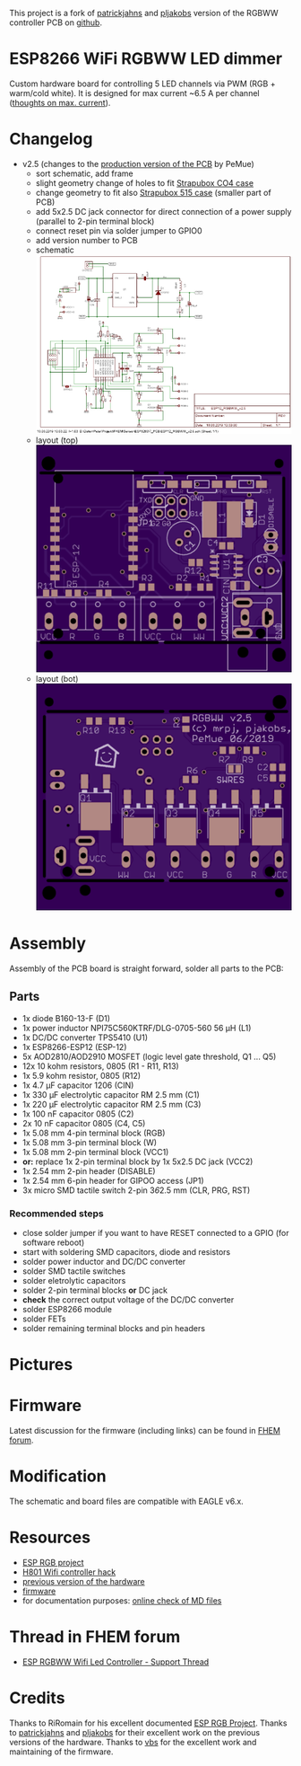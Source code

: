This project is a fork of [patrickjahns](https://github.com/patrickjahns) and [pljakobs](https://github.com/pljakobs) version of the RGBWW controller PCB on [github](https://github.com/pljakobs/esp_rgbww_controller/tree/3382119fb962fafa23e8ef6323f3a7b23ad8b1d9).

# ESP8266 WiFi RGBWW LED dimmer
Custom hardware board for controlling 5 LED channels via PWM (RGB + warm/cold white). It is designed for max current ~6.5 A per channel ([thoughts on max. current](https://forum.fhem.de/index.php/topic,101240.msg947190.html#msg947190)).

# Changelog

* v2.5 (changes to the [production version of the PCB](https://github.com/pljakobs/esp_rgbww_controller/tree/3382119fb962fafa23e8ef6323f3a7b23ad8b1d9) by PeMue)
  * sort schematic, add frame
  * slight geometry change of holes to fit [Strapubox CO4 case](http://strapubox.de/modules/uploadmanager11/admin/index.php?action=file_download&file_id=140&location_id=0)
  * change geometry to fit also [Strapubox 515 case](http://strapubox.de/wcms/ftp//s/strapubox.de/uploads/515.pdf) (smaller part of PCB)
  * add 5x2.5 DC jack connector for direct connection of a power supply (parallel to 2-pin terminal block)
  * connect reset pin via solder jumper to GPIO0
  * add version number to PCB
  * schematic
    ![picture](pic/ESP12_RGBWW_v2.5_sch.jpg)
  * layout (top)
    ![picture](pic/ESP12_RGBWW_v2.5_top.png)
  * layout (bot) 
    ![picture](pic/ESP12_RGBWW_v2.5_bot.png)

# Assembly
Assembly of the PCB board is straight forward, solder all parts to the PCB:

## Parts
- 1x diode B160-13-F (D1)
- 1x power inductor NPI75C560KTRF/DLG-0705-560 56 µH (L1)
- 1x DC/DC converter TPS5410 (U1)
- 1x ESP8266-ESP12 (ESP-12)
- 5x AOD2810/AOD2910 MOSFET (logic level gate threshold, Q1 ... Q5)
- 12x 10 kohm resistors, 0805 (R1 - R11, R13)
- 1x 5.9 kohm resistor, 0805 (R12)
- 1x 4.7 µF capacitor 1206 (CIN)
- 1x 330 µF electrolytic capacitor RM 2.5 mm (C1)
- 1x 220 µF electrolytic capacitor RM 2.5 mm (C3)
- 1x 100 nF capacitor 0805 (C2)
- 2x 10 nF capacitor 0805 (C4, C5)
- 1x 5.08 mm 4-pin terminal block (RGB)
- 1x 5.08 mm 3-pin terminal block (W)
- 1x 5.08 mm 2-pin terminal block (VCC1)
- __or:__ replace 1x 2-pin terminal block by 1x 5x2.5 DC jack (VCC2)
- 1x 2.54 mm 2-pin header (DISABLE)
- 1x 2.54 mm 6-pin header for GIPOO access (JP1)
- 3x micro SMD tactile switch 2-pin 3*6*2.5 mm (CLR, PRG, RST)

### Recommended steps
- close solder jumper if you want to have RESET connected to a GPIO (for software reboot)
- start with soldering SMD capacitors, diode and resistors
- solder power inductor and DC/DC converter
- solder SMD tactile switches
- solder eletrolytic capacitors
- solder 2-pin terminal blocks __or__ DC jack
- __check__ the correct output voltage of the DC/DC converter 
- solder ESP8266 module 
- solder FETs
- solder remaining terminal blocks and pin headers

# Pictures

# Firmware
Latest discussion for the firmware (including links) can be found in [FHEM forum](https://forum.fhem.de/index.php/topic,70738.0.html).

# Modification
The schematic and board files are compatible with EAGLE v6.x.

# Resources
* [ESP RGB project](https://github.com/RiRomain/esp-dimmer-hardware)
* [H801 Wifi controller hack](http://chaozlabs.blogspot.de/2015/08/esp8266-in-wild-wifi-led-controller-hack.html)
* [previous version of the hardware](https://github.com/pljakobs/esp_rgbww_controller/tree/3382119fb962fafa23e8ef6323f3a7b23ad8b1d9)
* [firmware](https://github.com/verybadsoldier/esp_rgbww_firmware)
* for documentation purposes: [online check of MD files](https://dillinger.io/)

# Thread in FHEM forum
* [ESP RGBWW Wifi Led Controller - Support Thread](https://forum.fhem.de/index.php/topic,101240.msg946874.html#msg946874)

# Credits
Thanks to RiRomain for his excellent documented [ESP RGB Project](https://github.com/RiRomain/esp-dimmer-hardware).
Thanks to [patrickjahns](https://github.com/patrickjahns) and [pljakobs](https://github.com/pljakobs) for their excellent work on the previous versions of the hardware.
Thanks to [vbs](https://github.com/verybadsoldier) for the excellent work and maintaining of the firmware.
